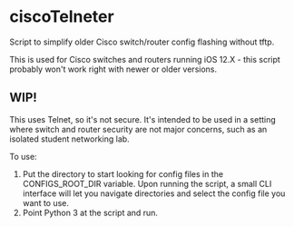 # ciscoTelneter
Script to simplify older Cisco switch/router config flashing without tftp.

This is used for Cisco switches and routers running iOS 12.X - this script probably won't work right with newer or older versions.

## WIP!

This uses Telnet, so it's not secure. It's intended to be used in a setting where switch and router security are not major concerns, such as an isolated student networking lab.  

To use: 

1. Put the directory to start looking for config files in the CONFIGS_ROOT_DIR variable. Upon running the script, a small CLI interface will let you navigate directories and select the config file you want to use.
2. Point Python 3 at the script and run.
